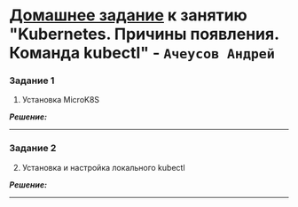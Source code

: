 # [Домашнее задание](https://github.com/netology-code/kuber-homeworks/blob/main/1.1/1.1.md) к занятию  "Kubernetes. Причины появления. Команда kubectl" - `Ачеусов Андрей`


### Задание 1

1. Установка MicroK8S

***Решение:***  



---


### Задание 2

2. Установка и настройка локального kubectl

***Решение:***  



---

